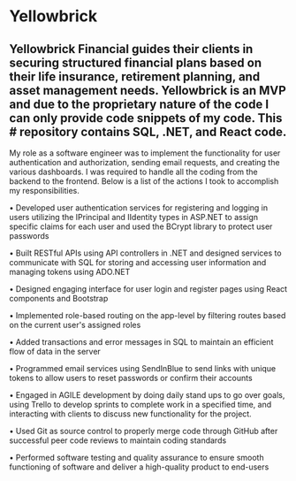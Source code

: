# Yellowbrick

## Yellowbrick Financial guides their clients in securing structured financial plans based on their life insurance, retirement planning, and asset management needs. Yellowbrick is an MVP and due to the proprietary nature of the code I can only provide code snippets of my code. This # repository contains SQL, .NET, and React code.
My role as a software engineer was to implement the functionality for user authentication and authorization, sending email requests, and creating the various dashboards. I was required to handle all the coding from the backend to the frontend. Below is a list of the actions I took to accomplish my responsibilities.

• Developed user authentication services for registering and logging in users utilizing the IPrincipal and IIdentity types in
ASP.NET to assign specific claims for each user and used the BCrypt library to protect user passwords

• Built RESTful APIs using API controllers in .NET and designed services to communicate with SQL for storing and accessing
user information and managing tokens using ADO.NET

• Designed engaging interface for user login and register pages using React components and Bootstrap

• Implemented role-based routing on the app-level by filtering routes based on the current user's assigned roles 

• Added transactions and error messages in SQL to maintain an efficient flow of data in the server 

• Programmed email services using SendInBlue to send links with unique tokens to allow users to reset passwords or confirm
their accounts  

• Engaged in AGILE development by doing daily stand ups to go over goals, using Trello to develop sprints to complete work in
a specified time, and interacting with clients to discuss new functionality for the project.

• Used Git as source control to properly merge code through GitHub after successful peer code reviews to maintain coding
standards  

• Performed software testing and quality assurance to ensure smooth functioning of software and deliver a high-quality
product to end-users


